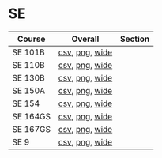 # SE

| Course | Overall | Section |
| ------ | ------- | ------- |
| SE 101B | [csv](https://github.com/UCSD-Historical-Enrollment-Data/2024Summer2/blob/main/overall/SE%20101B.csv), [png](https://raw.githubusercontent.com/UCSD-Historical-Enrollment-Data/2024Summer2/main/plot_overall/SE%20101B.png), [wide](https://raw.githubusercontent.com/UCSD-Historical-Enrollment-Data/2024Summer2/main/plot_overall_wide/SE%20101B.png) |  |
| SE 110B | [csv](https://github.com/UCSD-Historical-Enrollment-Data/2024Summer2/blob/main/overall/SE%20110B.csv), [png](https://raw.githubusercontent.com/UCSD-Historical-Enrollment-Data/2024Summer2/main/plot_overall/SE%20110B.png), [wide](https://raw.githubusercontent.com/UCSD-Historical-Enrollment-Data/2024Summer2/main/plot_overall_wide/SE%20110B.png) |  |
| SE 130B | [csv](https://github.com/UCSD-Historical-Enrollment-Data/2024Summer2/blob/main/overall/SE%20130B.csv), [png](https://raw.githubusercontent.com/UCSD-Historical-Enrollment-Data/2024Summer2/main/plot_overall/SE%20130B.png), [wide](https://raw.githubusercontent.com/UCSD-Historical-Enrollment-Data/2024Summer2/main/plot_overall_wide/SE%20130B.png) |  |
| SE 150A | [csv](https://github.com/UCSD-Historical-Enrollment-Data/2024Summer2/blob/main/overall/SE%20150A.csv), [png](https://raw.githubusercontent.com/UCSD-Historical-Enrollment-Data/2024Summer2/main/plot_overall/SE%20150A.png), [wide](https://raw.githubusercontent.com/UCSD-Historical-Enrollment-Data/2024Summer2/main/plot_overall_wide/SE%20150A.png) |  |
| SE 154 | [csv](https://github.com/UCSD-Historical-Enrollment-Data/2024Summer2/blob/main/overall/SE%20154.csv), [png](https://raw.githubusercontent.com/UCSD-Historical-Enrollment-Data/2024Summer2/main/plot_overall/SE%20154.png), [wide](https://raw.githubusercontent.com/UCSD-Historical-Enrollment-Data/2024Summer2/main/plot_overall_wide/SE%20154.png) |  |
| SE 164GS | [csv](https://github.com/UCSD-Historical-Enrollment-Data/2024Summer2/blob/main/overall/SE%20164GS.csv), [png](https://raw.githubusercontent.com/UCSD-Historical-Enrollment-Data/2024Summer2/main/plot_overall/SE%20164GS.png), [wide](https://raw.githubusercontent.com/UCSD-Historical-Enrollment-Data/2024Summer2/main/plot_overall_wide/SE%20164GS.png) |  |
| SE 167GS | [csv](https://github.com/UCSD-Historical-Enrollment-Data/2024Summer2/blob/main/overall/SE%20167GS.csv), [png](https://raw.githubusercontent.com/UCSD-Historical-Enrollment-Data/2024Summer2/main/plot_overall/SE%20167GS.png), [wide](https://raw.githubusercontent.com/UCSD-Historical-Enrollment-Data/2024Summer2/main/plot_overall_wide/SE%20167GS.png) |  |
| SE 9 | [csv](https://github.com/UCSD-Historical-Enrollment-Data/2024Summer2/blob/main/overall/SE%209.csv), [png](https://raw.githubusercontent.com/UCSD-Historical-Enrollment-Data/2024Summer2/main/plot_overall/SE%209.png), [wide](https://raw.githubusercontent.com/UCSD-Historical-Enrollment-Data/2024Summer2/main/plot_overall_wide/SE%209.png) |  |
